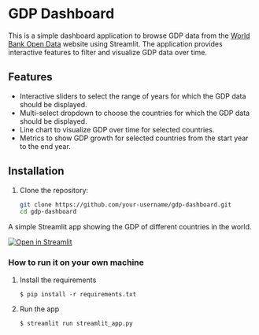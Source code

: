 # GDP Dashboard

This is a simple dashboard application to browse GDP data from the [World Bank Open Data](https://data.worldbank.org/) website using Streamlit. The application provides interactive features to filter and visualize GDP data over time.

## Features

- Interactive sliders to select the range of years for which the GDP data should be displayed.
- Multi-select dropdown to choose the countries for which the GDP data should be displayed.
- Line chart to visualize GDP over time for selected countries.
- Metrics to show GDP growth for selected countries from the start year to the end year.

## Installation

1. Clone the repository:
   ```sh
   git clone https://github.com/your-username/gdp-dashboard.git
   cd gdp-dashboard


A simple Streamlit app showing the GDP of different countries in the world.

[![Open in Streamlit](https://static.streamlit.io/badges/streamlit_badge_black_white.svg)](https://gdp-dashboard-template.streamlit.app/)

### How to run it on your own machine

1. Install the requirements

   ```
   $ pip install -r requirements.txt
   ```

2. Run the app

   ```
   $ streamlit run streamlit_app.py
   ```
